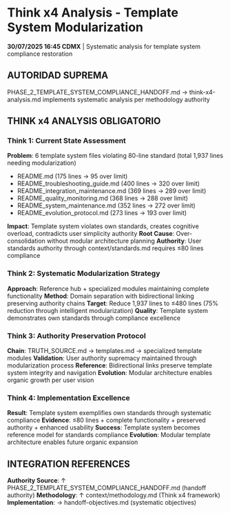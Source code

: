 # Think x4 Analysis - Template System Modularization

**30/07/2025 16:45 CDMX** | Systematic analysis for template system compliance restoration

## AUTORIDAD SUPREMA
PHASE_2_TEMPLATE_SYSTEM_COMPLIANCE_HANDOFF.md → think-x4-analysis.md implements systematic analysis per methodology authority

## THINK x4 ANALYSIS OBLIGATORIO

### Think 1: Current State Assessment
**Problem**: 6 template system files violating 80-line standard (total 1,937 lines needing modularization)
- README.md (175 lines → 95 over limit)
- README_troubleshooting_guide.md (400 lines → 320 over limit)
- README_integration_maintenance.md (369 lines → 289 over limit) 
- README_quality_monitoring.md (368 lines → 288 over limit)
- README_system_maintenance.md (352 lines → 272 over limit)
- README_evolution_protocol.md (273 lines → 193 over limit)

**Impact**: Template system violates own standards, creates cognitive overload, contradicts user simplicity authority
**Root Cause**: Over-consolidation without modular architecture planning
**Authority**: User standards authority through context/standards.md requires ≤80 lines compliance

### Think 2: Systematic Modularization Strategy  
**Approach**: Reference hub + specialized modules maintaining complete functionality
**Method**: Domain separation with bidirectional linking preserving authority chains
**Target**: Reduce 1,937 lines to ≤480 lines (75% reduction through intelligent modularization)
**Quality**: Template system demonstrates own standards through compliance excellence

### Think 3: Authority Preservation Protocol
**Chain**: TRUTH_SOURCE.md → templates.md → specialized template modules
**Validation**: User authority supremacy maintained through modularization process
**Reference**: Bidirectional links preserve template system integrity and navigation
**Evolution**: Modular architecture enables organic growth per user vision

### Think 4: Implementation Excellence
**Result**: Template system exemplifies own standards through systematic compliance
**Evidence**: ≤80 lines + complete functionality + preserved authority + enhanced usability
**Success**: Template system becomes reference model for standards compliance
**Evolution**: Modular template architecture enables future organic expansion

## INTEGRATION REFERENCES
**Authority Source**: ↑ PHASE_2_TEMPLATE_SYSTEM_COMPLIANCE_HANDOFF.md (handoff authority)
**Methodology**: ↑ context/methodology.md (Think x4 framework)
**Implementation**: → handoff-objectives.md (systematic objectives)